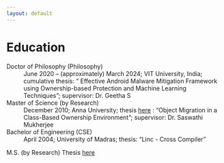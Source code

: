```yaml
---
layout: default
---
```


# Education

<dl>
   <dt>Doctor of Philosophy (Philosophy)</dt>
      <dd>June 2020 – (approximately) March 2024; VIT University, India; cumulative thesis: “ Effective Android Malware Mitigation Framework using Ownership-based Protection and Machine Learning Techniques”; supervisor: Dr. Geetha S</dd>
   <dt>Master of Science (by Research)</dt>
      <dd>December 2010; Anna University; thesis <a href="files/PradeepKumar_MSThesis_2009.pdf">here</a> : “Object Migration in a Class-Based Ownership Environment”; supervisor: Dr. Saswathi Mukherjee </dd>
   <dt>Bachelor of Engineering (CSE)</dt>
      <dd>April 2004; University of Madras; thesis: “Linc - Cross Compiler”</dd>
</dl>

M.S. (by Research) Thesis [here](files/PradeepKumar_MSThesis_2009.pdf)